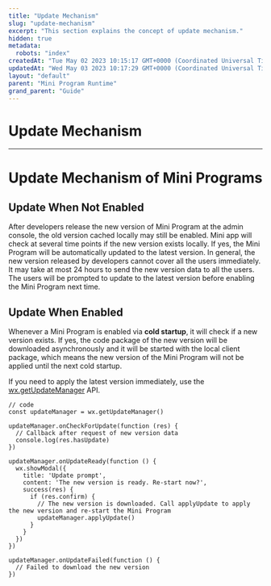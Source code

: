 ```yaml
---
title: "Update Mechanism"
slug: "update-mechanism"
excerpt: "This section explains the concept of update mechanism."
hidden: true
metadata: 
  robots: "index"
createdAt: "Tue May 02 2023 10:15:17 GMT+0000 (Coordinated Universal Time)"
updatedAt: "Wed May 03 2023 10:17:29 GMT+0000 (Coordinated Universal Time)"
layout: "default"
parent: "Mini Program Runtime"
grand_parent: "Guide"
---
```

# Update Mechanism 
*** 
# Update Mechanism of Mini Programs

## Update When Not Enabled

After developers release the new version of Mini Program at the admin console, the old version cached locally may still be enabled. Mini app will check at several time points if the new version exists locally. If yes, the Mini Program will be automatically updated to the latest version. In general, the new version released by developers cannot cover all the users immediately. It may take at most 24 hours to send the new version data to all the users. The users will be prompted to update to the latest version before enabling the Mini Program next time.

## Update When Enabled

Whenever a Mini Program is enabled via **cold startup**, it will check if a new version exists. If yes, the code package of the new version will be downloaded asynchronously and it will be started with the local client package, which means the new version of the Mini Program will not be applied until the next cold startup.

If you need to apply the latest version immediately, use the [wx.getUpdateManager](<>) API.

```Text
// code
const updateManager = wx.getUpdateManager()

updateManager.onCheckForUpdate(function (res) {
  // Callback after request of new version data
  console.log(res.hasUpdate)
})

updateManager.onUpdateReady(function () {
  wx.showModal({
    title: 'Update prompt',
    content: 'The new version is ready. Re-start now?',
    success(res) {
      if (res.confirm) {
        // The new version is downloaded. Call applyUpdate to apply the new version and re-start the Mini Program
        updateManager.applyUpdate()
      }
    }
  })
})

updateManager.onUpdateFailed(function () {
  // Failed to download the new version
})
```
